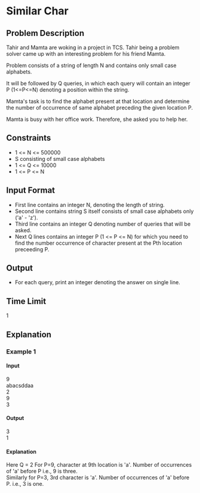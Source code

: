 # Similar Char

## Problem Description
Tahir and Mamta are woking in a project in TCS. Tahir being a problem solver came up with an interesting problem for his friend Mamta. 

Problem consists of a string of length N and contains only small case alphabets. 

It will be followed by Q queries, in which each query will contain an integer P (1<=P<=N) denoting a position within the string. 

Mamta's task is to find the alphabet present at that location and determine the number of occurrence of same alphabet preceding the given location P.

Mamta is busy with her office work. Therefore, she asked you to help her.

## Constraints
- 1 <= N <= 500000
- S consisting of small case alphabets
- 1 <= Q <= 10000
- 1 <= P <= N

## Input Format
- First line contains an integer N, denoting the length of string.
- Second line contains string S itself consists of small case alphabets only ('a' - 'z').
- Third line contains an integer Q denoting number of queries that will be asked.
- Next Q lines contains an integer P (1 <= P <= N) for which you need to find the number occurrence of character present at the
Pth location preceeding P.

## Output
- For each query, print an integer denoting the answer on single line.

## Time Limit
1

## Explanation
### Example 1

#### Input
9  
abacsddaa  
2  
9  
3  

#### Output
3  
1  

#### Explanation
Here Q = 2 
For P=9, character at 9th location is 'a'. Number of occurrences of 'a' before P i.e., 9 is three.  
Similarly for P=3, 3rd character is 'a'. Number of occurrences of 'a' before P. i.e., 3 is one.
